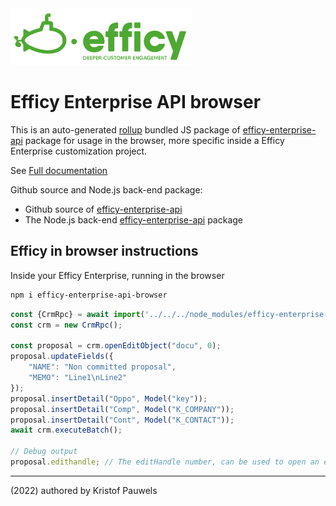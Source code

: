 <img src="assets/efficy-crm-logo.svg" style="width:18rem">

# Efficy Enterprise API browser

This is an auto-generated [rollup](https://rollupjs.org/guide/en/) bundled JS package of [efficy-enterprise-api](https://www.npmjs.com/package/efficy-enterprise-api) package for usage in the browser, more specific inside a Efficy Enterprise customization project.

See [Full documentation](https://pauwris.github.io/efficy-enterprise-api/)

Github source and Node.js back-end package:
- Github source of [efficy-enterprise-api](https://github.com/Pauwris/efficy-enterprise-api)
- The Node.js back-end [efficy-enterprise-api](https://www.npmjs.com/package/efficy-enterprise-api) package

## Efficy in browser instructions

Inside your Efficy Enterprise, running in the browser

```powershell
npm i efficy-enterprise-api-browser
```

```javascript
const {CrmRpc} = await import('../../../node_modules/efficy-enterprise-api-browser/es.js');
const crm = new CrmRpc();

const proposal = crm.openEditObject("docu", 0);
proposal.updateFields({
	"NAME": "Non committed proposal",
	"MEMO": "Line1\nLine2"
});
proposal.insertDetail("Oppo", Model("key"));
proposal.insertDetail("Comp", Model("K_COMPANY"));
proposal.insertDetail("Cont", Model("K_CONTACT"));
await crm.executeBatch();

// Debug output
proposal.edithandle; // The editHandle number, can be used to open an edit page
```

----------
(2022) authored by Kristof Pauwels